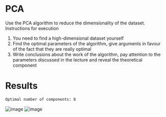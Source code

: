 # PCA
Use the PCA algorithm to reduce the dimensionality of the dataset.
Instructions for execution
1. You need to find a high-dimensional dataset yourself
2. Find the optimal parameters of the algorithm, give arguments in favour of the fact that they are really optimal
3. Write conclusions about the work of the algorithm, pay attention to the parameters discussed in the lecture and reveal the theoretical component

# Results 
```bash
Optimal number of components: 8
```

![image](https://github.com/user-attachments/assets/20db4147-8db9-4748-bd50-00511ff56499)
![image](https://github.com/user-attachments/assets/5b8b35d9-c626-4b51-8d01-46bec4e5270c)


